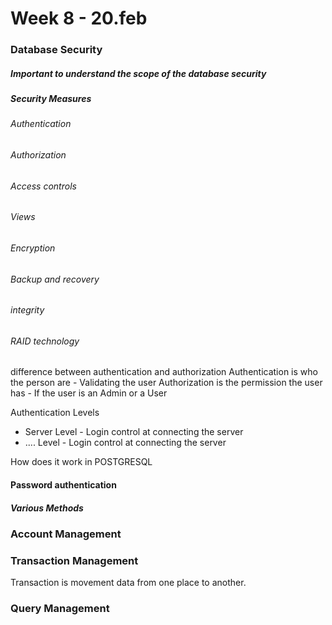 # Week 8 - 20.feb

### Database Security 
##### Important to understand the scope of the database security


##### Security Measures
###### Authentication
###### Authorization 
###### Access controls
###### Views
###### Encryption
###### Backup and recovery 
###### integrity 
###### RAID technology

difference between authentication and authorization
Authentication is who the person are - Validating the user
Authorization is the permission the user has - If the user is an Admin or a User

Authentication 
Levels


* Server Level - Login control at connecting the server
* .... Level - Login control at connecting the server


How does it work in POSTGRESQL
#### Password authentication

##### Various Methods



### Account Management


### Transaction Management

Transaction is movement data from one place to another. 



### Query Management